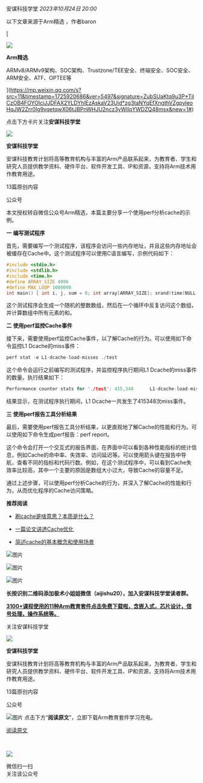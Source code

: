# 

安谋科技学堂 _2023年10月24日 20:00_

以下文章来源于Arm精选 ，作者baron

[

![](http://wx.qlogo.cn/mmhead/Q3auHgzwzM5vC3AbNYWQ11klVEJJIgQyUffZymR6ToXSX00ibQzJfDQ/0)

**Arm精选**.

ARMv8/ARMv9架构、SOC架构、Trustzone/TEE安全、终端安全、SOC安全、ARM安全、ATF、OPTEE等

](https://mp.weixin.qq.com/s?src=11&timestamp=1725920686&ver=5497&signature=ZubSUaKtq9u3P*TilCzOB4FOYOIciJJDFAX2YLDYhlEzAskaV23Ujd*zg3taNYqEfXngthVZgpyleoHqJW2Zrr0lg9vqetqwX06tJBPnWHJU2ncz3yWIlqYWDZQ48msx&new=1#)

点击下方卡片关注**安谋科技学堂**

![](http://mmbiz.qpic.cn/mmbiz_png/D4YpGeYE2Too2yEibynvrnvvPntlNYyrPphf69g4j5ApibQeby7fdLZDviagIcqvKCLiael4eBUVBPTQ2icnWzZeVibg/300?wx_fmt=png&wxfrom=19)

**安谋科技学堂**

安谋科技教育计划将高等教育机构与丰富的Arm产品联系起来，为教育者、学生和研究人员提供教学资料、硬件平台、软件开发工具、IP和资源，支持将Arm技术用作教育用途。

13篇原创内容

公众号

  

本文授权转自微信公众号Arm精选，本篇主要分享一个使用perf分析cache的示例。

  

  

**一** **编写测试程序**

  

首先，需要编写一个测试程序，该程序会访问一些内存地址，并且这些内存地址会被缓存在Cache中。这个测试程序可以使用C语言编写，示例代码如下：

  

```c
#include <stdio.h> 
#include <stdlib.h> 
#include <time.h> 
#define ARRAY_SIZE 4096
#define MAX_LOOP 1000000
int main() { int i, j, sum = 0; int array[ARRAY_SIZE]; srand(time(NULL)); for (i = 0; i < ARRAY_SIZE; i++) { array[i] = rand() % 100; } for (i = 0; i < MAX_LOOP; i++) { for (j = 0; j < ARRAY_SIZE; j++) { sum += array[j]; } } printf("sum = %d\n", sum); return 0; }
```

  

这个测试程序会生成一个随机的整数数组，然后在一个循环中反复访问这个数组，并计算数组中所有元素的和。

  

**二** **使用perf监控Cache事件**

  

接下来，需要使用perf监控Cache事件，以了解Cache的行为。可以使用如下命令监控L1 Dcache的miss事件：

  

```c
perf stat -e L1-dcache-load-misses ./test
```

  

这个命令会运行之前编写的测试程序，并监控程序执行期间L1 Dcache的miss事件的数量。执行结果如下：

  

```c
Performance counter stats for './test': 415,348      L1-dcache-load-misses 1.027751484 seconds time elapsed
```

  

结果显示，在测试程序执行期间，L1 Dcache一共发生了415348次miss事件。

  

**三** **使用perf报告工具分析结果**

  

最后，需要使用perf报告工具分析结果，以更直观地了解Cache的性能和行为。可以使用如下命令生成perf报告：perf report。

  

这个命令会打开一个交互式的报告界面，在界面中可以看到各种性能指标的统计信息，例如Cache的命中率、失效率、访问延迟等。可以使用箭头键在报告中导航，查看不同的指标和代码行数。例如，在这个测试程序中，可以看到Cache失效率比较高，其中一个主要的原因是数组大小过大，导致Cache的容量不足。

  

通过上述步骤，可以使用perf分析Cache的行为，并深入了解Cache的性能和行为，从而优化程序的Cache访问策略。

  

**推荐阅读**

- [刷cache是啥意思？本质是什么？](http://mp.weixin.qq.com/s?__biz=MzU5NzczNTU3Nw==&mid=2247498296&idx=2&sn=382d4a0de0388fc6ec55101e6f261891&chksm=fe4c5bcec93bd2d8863fdfc2172b1a285015bb148ae8c81136738f7bc185613d21cc2d707129&scene=21#wechat_redirect)
    
- [一篇论文讲透Cache优化](http://mp.weixin.qq.com/s?__biz=MzU5NzczNTU3Nw==&mid=2247497577&idx=1&sn=aaef267b2e34b576e475558f811677ec&chksm=fe4c569fc93bdf898ee3fab3bcf259bcd7da7a1d5e66d927bfa3f9485cf3b5388a5325933082&scene=21#wechat_redirect)
    
- [简述cache的基本概念和使用场景](http://mp.weixin.qq.com/s?__biz=MzU5NzczNTU3Nw==&mid=2247497111&idx=1&sn=406ec23ec288830b941bc425bec2ce09&chksm=fe4c5461c93bdd77cbccb1c8fdd40b9a91e23f3d740b6251721f92df89caa7fe754471daa614&scene=21#wechat_redirect)
    

  

![图片](https://mmbiz.qpic.cn/mmbiz_gif/D4YpGeYE2TqBUpYwiaXMxjVKpAv5zwoVMPctEXA4yaMDrRHSTCtYIC0b4yeLy2EpFNzYLOVfCwIIoattf9h2BJA/640?wx_fmt=gif&tp=webp&wxfrom=5&wx_lazy=1)

![图片](https://mmbiz.qpic.cn/mmbiz_jpg/D4YpGeYE2TqBUpYwiaXMxjVKpAv5zwoVMrLkZaRbIpu15ThQx7TwdlzWKTpNEdSjB1jiaBSRr8ygkXoOiaLkBzicpg/640?wx_fmt=jpeg&tp=webp&wxfrom=5&wx_lazy=1&wx_co=1)

![图片](https://mmbiz.qpic.cn/mmbiz_gif/D4YpGeYE2TqBUpYwiaXMxjVKpAv5zwoVMHu7HBeGGzDzKh2NpDSRkIPy5Ihen9dY82tiahialibgBaia7Hiczrpalo3w/640?wx_fmt=gif&tp=webp&wxfrom=5&wx_lazy=1)

**长按识别二维码添加极术小姐姐微信（aijishu20），加入安谋科技学堂读者群。**

  

[****3100+课程使用的11种Arm教育套件点击免费下载啦，含嵌入式，芯片设计，信号处理，操作系统等。****](http://mp.weixin.qq.com/s?__biz=MzU5NzczNTU3Nw==&mid=2247498376&idx=1&sn=de95d75ec160c8214e4b6d50b671346f&chksm=fe4c5b7ec93bd26834c7c1e9e16a1f20977da8a5bb2cc2c5763cf036ec67a813e2a1c94ae4e9&scene=21#wechat_redirect)

  

关注安谋科技学堂

![](http://mmbiz.qpic.cn/mmbiz_png/D4YpGeYE2Too2yEibynvrnvvPntlNYyrPphf69g4j5ApibQeby7fdLZDviagIcqvKCLiael4eBUVBPTQ2icnWzZeVibg/300?wx_fmt=png&wxfrom=19)

**安谋科技学堂**

安谋科技教育计划将高等教育机构与丰富的Arm产品联系起来，为教育者、学生和研究人员提供教学资料、硬件平台、软件开发工具、IP和资源，支持将Arm技术用作教育用途。

13篇原创内容

公众号

![图片](https://mmbiz.qpic.cn/mmbiz_gif/D4YpGeYE2TqBUpYwiaXMxjVKpAv5zwoVM6k8V1xKGGibsTkhffNAdibAPmYLejhQtlz90PKggZqDOjiaONqeYzLj5g/640?wx_fmt=gif&tp=webp&wxfrom=5&wx_lazy=1) 点击下方“**阅读原文**”，立即下载Arm教育套件学习充电。

[阅读原文](https://aijishu.com/download)

​

![](https://mp.weixin.qq.com/rr?timestamp=1725920740&src=11&ver=1&signature=RhKCp1b7jT8btozXVmwLNc9blGDRcw*s0fv3w*7sWH*bdOEdKujVCFjkvDPfx7wd3bKTu5siTNFXTzc1cCUrOe2NorbRCzeUz6S*d5zgegI=)

微信扫一扫  
关注该公众号